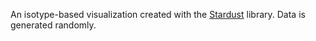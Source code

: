 An isotype-based visualization created with the [Stardust](https://stardust-vis.github.io/) library. Data is generated randomly.